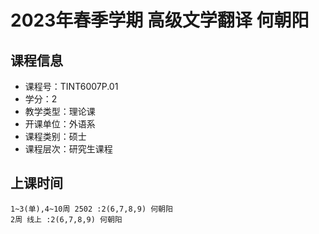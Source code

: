 # 2023年春季学期 高级文学翻译 何朝阳






## 课程信息

- 课程号：TINT6007P.01
- 学分：2
- 教学类型：理论课
- 开课单位：外语系
- 课程类别：硕士
- 课程层次：研究生课程

## 上课时间

```
1~3(单),4~10周 2502 :2(6,7,8,9) 何朝阳
2周 线上 :2(6,7,8,9) 何朝阳
```

